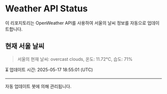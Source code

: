 
# Weather API Status

이 리포지토리는 OpenWeather API를 사용하여 서울의 날씨 정보를 자동으로 업데이트합니다.

## 현재 서울 날씨
> 서울의 현재 날씨: overcast clouds, 온도: 11.72°C, 습도: 71%

⏳ 업데이트 시간: 2025-05-17 18:55:01 (UTC)

---
자동 업데이트 봇에 의해 관리됩니다.
